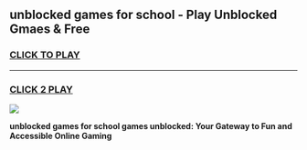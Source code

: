 
## unblocked games for school - Play Unblocked Gmaes & Free
<h3>
<a href="https://premium.freeplayer.one?title=unblocked_games_for_school&ref=20F">CLICK TO PLAY</a></h3>
<hr>

<h3>
<a href="https://premium.freeplayer.one?title=unblocked_games_for_school&ref=20F">CLICK 2 PLAY</a>
  
</h3>

<a href="https://premium.freeplayer.one?title=unblocked_games_for_school&ref=20F/"><img src="https://clearcache.store/games.png"></a>


**unblocked games for school games unblocked: Your Gateway to Fun and Accessible Online Gaming**
